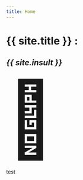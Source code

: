 ```yaml
---
title: Home
---
```


<h1>{{ site.title }} :</h1>
<p>
<h2><i>{{ site.insult }}</i></h2>

<span style='font-size:200px;'>&#128586;</span>


<div>test</div>
